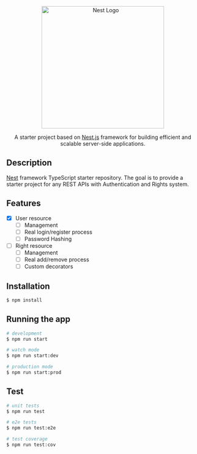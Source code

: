 <p align="center">
  <a href="http://nestjs.com/" target="blank"><img src="https://nestjs.com/img/logo_text.svg" width="320" alt="Nest Logo" /></a>
</p>

[travis-image]: https://api.travis-ci.org/nestjs/nest.svg?branch=master
[travis-url]: https://travis-ci.org/nestjs/nest
[linux-image]: https://img.shields.io/travis/nestjs/nest/master.svg?label=linux
[linux-url]: https://travis-ci.org/nestjs/nest
  
<p align="center">A starter project based on <a href="http://nestjs.com" target="blank">Nest.js</a> framework for building efficient and scalable server-side applications.</p>
<p align="center">

## Description

[Nest](https://github.com/nestjs/nest) framework TypeScript starter repository. The goal is to provide a starter project for any REST APIs with Authentication and Rights system.

## Features

- [x] User resource
    - [ ] Management
    - [ ] Real login/register process
    - [ ] Password Hashing
- [ ] Right resource
    - [ ] Management
    - [ ] Real add/remove process
    - [ ] Custom decorators

## Installation

```bash
$ npm install
```

## Running the app

```bash
# development
$ npm run start

# watch mode
$ npm run start:dev

# production mode
$ npm run start:prod
```

## Test

```bash
# unit tests
$ npm run test

# e2e tests
$ npm run test:e2e

# test coverage
$ npm run test:cov
```
